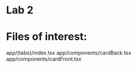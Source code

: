 # Lab 2

# Files of interest:

app/(tabs)/index.tsx
app/components/cardBack.tsx
app/components/cardFront.tsx



